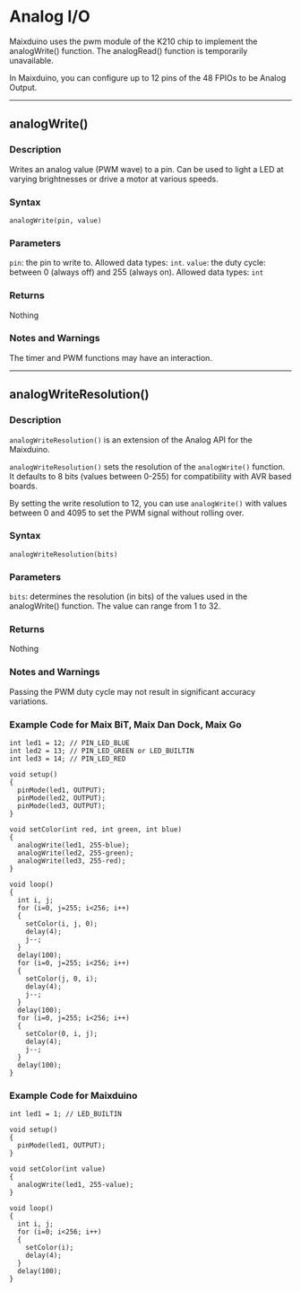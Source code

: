 Analog I/O
=====

Maixduino uses the pwm module of the K210 chip to implement the analogWrite() function. The analogRead() function is temporarily unavailable.

In Maixduino, you can configure up to 12 pins of the 48 FPIOs to be Analog Output.

----
## analogWrite()

### Description
Writes an analog value (PWM wave) to a pin. Can be used to light a LED at varying brightnesses or drive a motor at various speeds. 

### Syntax

`analogWrite(pin, value)`

### Parameters
`pin`: the pin to write to. Allowed data types: `int`.
`value`: the duty cycle: between 0 (always off) and 255 (always on). Allowed data types: `int`

### Returns
Nothing

### Notes and Warnings

The timer and PWM functions may have an interaction.

----
## analogWriteResolution()

### Description
`analogWriteResolution()` is an extension of the Analog API for the Maixduino.

`analogWriteResolution()` sets the resolution of the `analogWrite()` function. It defaults to 8 bits (values between 0-255) for compatibility with AVR based boards.


By setting the write resolution to 12, you can use `analogWrite()` with values between 0 and 4095 to set the PWM signal without rolling over.

### Syntax

`analogWriteResolution(bits)`

### Parameters
`bits`: determines the resolution (in bits) of the values used in the analogWrite() function. The value can range from 1 to 32. 

### Returns
Nothing

### Notes and Warnings

Passing the PWM duty cycle may not result in significant accuracy variations.

### Example Code for Maix BiT, Maix Dan Dock, Maix Go
```
int led1 = 12; // PIN_LED_BLUE
int led2 = 13; // PIN_LED_GREEN or LED_BUILTIN
int led3 = 14; // PIN_LED_RED

void setup()
{
  pinMode(led1, OUTPUT);
  pinMode(led2, OUTPUT);
  pinMode(led3, OUTPUT);
}

void setColor(int red, int green, int blue)
{
  analogWrite(led1, 255-blue);
  analogWrite(led2, 255-green);
  analogWrite(led3, 255-red);
}

void loop()
{
  int i, j;
  for (i=0, j=255; i<256; i++)
  {
    setColor(i, j, 0);
    delay(4);
    j--;
  }
  delay(100);           
  for (i=0, j=255; i<256; i++)
  {
    setColor(j, 0, i);
    delay(4);
    j--;
  }
  delay(100);           
  for (i=0, j=255; i<256; i++)
  {
    setColor(0, i, j);
    delay(4);
    j--;
  }
  delay(100);        
}
```

### Example Code for Maixduino
```
int led1 = 1; // LED_BUILTIN

void setup()
{
  pinMode(led1, OUTPUT);
}

void setColor(int value)
{
  analogWrite(led1, 255-value);
}

void loop()
{
  int i, j;
  for (i=0; i<256; i++)
  {
    setColor(i);
    delay(4);
  }
  delay(100);        
}
```

